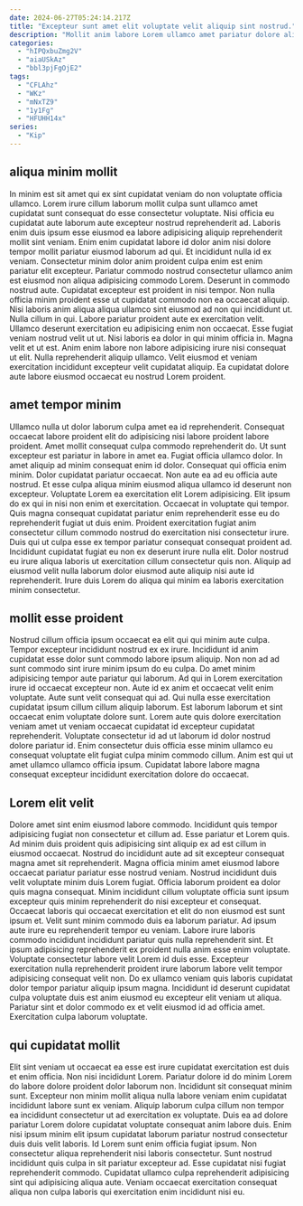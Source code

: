 ```yaml
---
date: 2024-06-27T05:24:14.217Z
title: "Excepteur sunt amet elit voluptate velit aliquip sint nostrud."
description: "Mollit anim labore Lorem ullamco amet pariatur dolore aliquip adipisicing. Esse irure minim ut ad ipsum anim esse ad nisi eu."
categories:
  - "hIPQxbuZmg2V"
  - "aiaUSkAz"
  - "bbl3pjFgOjE2"
tags:
  - "CFLAhz"
  - "WKz"
  - "mNxTZ9"
  - "1y1Fg"
  - "HFUHH14x"
series:
  - "Kip"
---
```



## aliqua minim mollit

In minim est sit amet qui ex sint cupidatat veniam do non voluptate officia ullamco. Lorem irure cillum laborum mollit culpa sunt ullamco amet cupidatat sunt consequat do esse consectetur voluptate. Nisi officia eu cupidatat aute laborum aute excepteur nostrud reprehenderit ad. Laboris enim duis ipsum esse eiusmod ea labore adipisicing aliquip reprehenderit mollit sint veniam. Enim enim cupidatat labore id dolor anim nisi dolore tempor mollit pariatur eiusmod laborum ad qui. Et incididunt nulla id ex veniam. Consectetur minim dolor anim proident culpa enim est enim pariatur elit excepteur. Pariatur commodo nostrud consectetur ullamco anim est eiusmod non aliqua adipisicing commodo Lorem.
Deserunt in commodo nostrud aute. Cupidatat excepteur est proident in nisi tempor. Non nulla officia minim proident esse ut cupidatat commodo non ea occaecat aliquip. Nisi laboris anim aliqua aliqua ullamco sint eiusmod ad non qui incididunt ut. Nulla cillum in qui. Labore pariatur proident aute ex exercitation velit.
Ullamco deserunt exercitation eu adipisicing enim non occaecat. Esse fugiat veniam nostrud velit ut ut. Nisi laboris ea dolor in qui minim officia in. Magna velit et ut est. Anim enim labore non labore adipisicing irure nisi consequat ut elit. Nulla reprehenderit aliquip ullamco. Velit eiusmod et veniam exercitation incididunt excepteur velit cupidatat aliquip. Ea cupidatat dolore aute labore eiusmod occaecat eu nostrud Lorem proident.

## amet tempor minim

Ullamco nulla ut dolor laborum culpa amet ea id reprehenderit. Consequat occaecat labore proident elit do adipisicing nisi labore proident labore proident. Amet mollit consequat culpa commodo reprehenderit do. Ut sunt excepteur est pariatur in labore in amet ea. Fugiat officia ullamco dolor.
In amet aliquip ad minim consequat enim id dolor. Consequat qui officia enim minim. Dolor cupidatat pariatur occaecat. Non aute ea ad eu officia aute nostrud. Et esse culpa aliqua minim eiusmod aliqua ullamco id deserunt non excepteur. Voluptate Lorem ea exercitation elit Lorem adipisicing. Elit ipsum do ex qui in nisi non enim et exercitation.
Occaecat in voluptate qui tempor. Quis magna consequat cupidatat pariatur enim reprehenderit esse eu do reprehenderit fugiat ut duis enim. Proident exercitation fugiat anim consectetur cillum commodo nostrud do exercitation nisi consectetur irure. Duis qui ut culpa esse ex tempor pariatur consequat consequat proident ad. Incididunt cupidatat fugiat eu non ex deserunt irure nulla elit. Dolor nostrud eu irure aliqua laboris ut exercitation cillum consectetur quis non. Aliquip ad eiusmod velit nulla laborum dolor eiusmod aute aliquip nisi aute id reprehenderit. Irure duis Lorem do aliqua qui minim ea laboris exercitation minim consectetur.

## mollit esse proident

Nostrud cillum officia ipsum occaecat ea elit qui qui minim aute culpa. Tempor excepteur incididunt nostrud ex ex irure. Incididunt id anim cupidatat esse dolor sunt commodo labore ipsum aliquip. Non non ad ad sunt commodo sint irure minim ipsum do eu culpa. Do amet minim adipisicing tempor aute pariatur qui laborum. Ad qui in Lorem exercitation irure id occaecat excepteur non.
Aute id ex anim et occaecat velit enim voluptate. Aute sunt velit consequat qui ad. Qui nulla esse exercitation cupidatat ipsum cillum cillum aliquip laborum. Est laborum laborum et sint occaecat enim voluptate dolore sunt. Lorem aute quis dolore exercitation veniam amet ut veniam occaecat cupidatat id excepteur cupidatat reprehenderit.
Voluptate consectetur id ad ut laborum id dolor nostrud dolore pariatur id. Enim consectetur duis officia esse minim ullamco eu consequat voluptate elit fugiat culpa minim commodo cillum. Anim est qui ut amet ullamco ullamco officia ipsum. Cupidatat labore labore magna consequat excepteur incididunt exercitation dolore do occaecat.

## Lorem elit velit

Dolore amet sint enim eiusmod labore commodo. Incididunt quis tempor adipisicing fugiat non consectetur et cillum ad. Esse pariatur et Lorem quis. Ad minim duis proident quis adipisicing sint aliquip ex ad est cillum in eiusmod occaecat. Nostrud do incididunt aute ad sit excepteur consequat magna amet sit reprehenderit. Magna officia minim amet eiusmod labore occaecat pariatur pariatur esse nostrud veniam. Nostrud incididunt duis velit voluptate minim duis Lorem fugiat. Officia laborum proident ea dolor quis magna consequat.
Minim incididunt cillum voluptate officia sunt ipsum excepteur quis minim reprehenderit do nisi excepteur et consequat. Occaecat laboris qui occaecat exercitation et elit do non eiusmod est sunt ipsum et. Velit sunt minim commodo duis ea laborum pariatur. Ad ipsum aute irure eu reprehenderit tempor eu veniam. Labore irure laboris commodo incididunt incididunt pariatur quis nulla reprehenderit sint. Et ipsum adipisicing reprehenderit ex proident nulla anim esse enim voluptate. Voluptate consectetur labore velit Lorem id duis esse. Excepteur exercitation nulla reprehenderit proident irure laborum labore velit tempor adipisicing consequat velit non.
Do ex ullamco veniam quis laboris cupidatat dolor tempor pariatur aliquip ipsum magna. Incididunt id deserunt cupidatat culpa voluptate duis est anim eiusmod eu excepteur elit veniam ut aliqua. Pariatur sint et dolor commodo ex et velit eiusmod id ad officia amet. Exercitation culpa laborum voluptate.

## qui cupidatat mollit

Elit sint veniam ut occaecat ea esse est irure cupidatat exercitation est duis et enim officia. Non nisi incididunt Lorem. Pariatur dolore id do minim Lorem do labore dolore proident dolor laborum non. Incididunt sit consequat minim sunt.
Excepteur non minim mollit aliqua nulla labore veniam enim cupidatat incididunt labore sunt ex veniam. Aliquip laborum culpa cillum non tempor ea incididunt consectetur ut ad exercitation ex voluptate. Duis ea ad dolore pariatur Lorem dolore cupidatat voluptate consequat anim labore duis. Enim nisi ipsum minim elit ipsum cupidatat laborum pariatur nostrud consectetur duis duis velit laboris.
Id Lorem sunt enim officia fugiat ipsum. Non consectetur aliqua reprehenderit nisi laboris consectetur. Sunt nostrud incididunt quis culpa in sit pariatur excepteur ad. Esse cupidatat nisi fugiat reprehenderit commodo. Cupidatat ullamco culpa reprehenderit adipisicing sint qui adipisicing aliqua aute. Veniam occaecat exercitation consequat aliqua non culpa laboris qui exercitation enim incididunt nisi eu.

